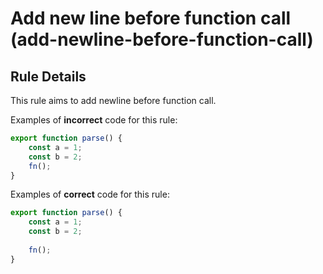 # Add new line before function call (add-newline-before-function-call)

## Rule Details

This rule aims to add newline before function call.

Examples of **incorrect** code for this rule:

```js
export function parse() {
    const a = 1;
    const b = 2;
    fn();
}
```

Examples of **correct** code for this rule:

```js
export function parse() {
    const a = 1;
    const b = 2;
    
    fn();
}
```

